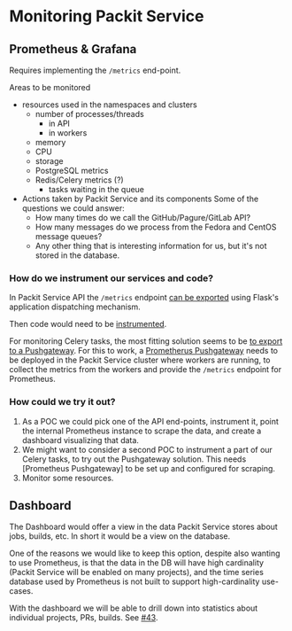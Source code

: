 # Monitoring Packit Service

## Prometheus & Grafana

Requires implementing the `/metrics` end-point.

Areas to be monitored
- resources used in the namespaces and clusters
    - number of processes/threads
        - in API
        - in workers
    - memory
    - CPU
    - storage
    - PostgreSQL metrics
    - Redis/Celery metrics (?)
        - tasks waiting in the queue
- Actions taken by Packit Service and its components
  Some of the questions we could answer:
    - How many times do we call the GitHub/Pagure/GitLab API?
    - How many messages do we process from the Fedora and CentOS message
      queues?
    - Any other thing that is interesting information for us, but it's not
      stored in the database.

### How do we instrument our services and code?

In Packit Service API the `/metrics` endpoint [can be exported] using Flask's
application dispatching mechanism.

Then code would need to be [instrumented].

For monitoring Celery tasks, the most fitting solution seems to be [to export
to a Pushgateway]. For this to work, a [Prometherus Pushgateway] needs to be
deployed in the Packit Service cluster where workers are running, to collect the
metrics from the workers and provide the `/metrics` endpoint for Prometheus.

### How could we try it out?

1. As a POC we could pick one of the API end-points, instrument it, point the
   internal Prometheus instance to scrape the data, and create a dashboard
   visualizing that data.
2. We might want to consider a second POC to instrument a part of our Celery
   tasks, to try out the Pushgateway solution. This needs [Prometheus
   Pushgateway] to be set up and configured for scraping.
3. Monitor some resources.

## Dashboard

The Dashboard would offer a view in the data Packit Service stores about jobs,
builds, etc. In short it would be a view on the database.

One of the reasons we would like to keep this option, despite also wanting to
use Prometheus, is that the data in the DB will have high cardinality (Packit
Service will be enabled on many projects), and the time series database used
by Prometheus is not built to support high-cardinality use-cases.

With the dashboard we will be able to drill down into statistics about
individual projects, PRs, builds. See [#43].

[can be exported]: https://github.com/prometheus/client_python#flask
[#43]: https://github.com/packit-service/research/pull/43
[to export to a Pushgateway]: https://github.com/prometheus/client_python#exporting-to-a-pushgateway
[Federation]: https://prometheus.io/docs/prometheus/latest/federation/
[instrumented]: https://github.com/prometheus/client_python#instrumenting
[Prometherus Pushgateway]: https://github.com/prometheus/pushgateway
